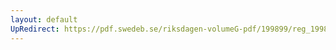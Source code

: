 ```yaml
---
layout: default
UpRedirect: https://pdf.swedeb.se/riksdagen-volumeG-pdf/199899/reg_199899/reg_199899_0299.pdf
---
```

